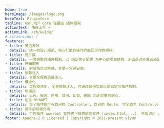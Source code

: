 ```yaml
---
home: true
heroImage: /images/logo.png
heroText: PluginCore
tagline: ASP.NET Core 轻量级 插件框架
actionText: 快速上手 →
actionLink: /zh/Guide/
# actionLink: /
features:
- title: 简洁友好
  details: 统一的设计规范，精心打磨的操作界面回应你的期待。
- title: 易扩展
  details: 一套完整的插件机制，以 约定优于配置 为中心的项目结构，无论是对开发者还是使用者都如此友好。
- title: 开箱即用
  details: 前后端自动集成，享受一分钟安装。
- title: 依赖注入
  details: 享受全程构造器注入。
- title: 模块化
  details: 过程模块化, 全程依赖注入, 可通过替换实现以便自定义插件机制。
- title: 热插拔
  details: 上传、安装、启用、禁用、卸载、删除 均无需重启站点。
- title: 动态 WebAPI
  details: 每个插件都可有自己的 Controller, 自己的 Route, 完全原生 Controller 开发体验。
- title: 插件前后端分离
  details: 可在插件 wwwroot 文件夹下放置前端文件 (index.html,...), 然后访问 /plugins/pluginId/index.html。
footer: Apache-2.0 Licensed | Copyright © 2021-present yiyun
---
```



